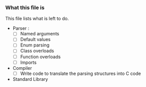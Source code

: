 ### What this file is
This file lists what is left to do.
- Parser :
  - [ ] Named arguments
  - [ ] Default values
  - [ ] Enum parsing
  - [ ] Class overloads
  - [ ] Function overloads
  - [ ] Imports
- Compiler
  - [ ] Write code to translate the parsing structures into C code
- Standard Library